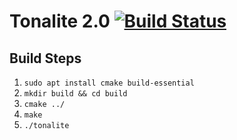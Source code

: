 # Tonalite 2.0 [![Build Status](https://travis-ci.com/johnroper100/tonalite2.0.svg?token=J2xpoTVMPM4kTrogdYRc&branch=master)](https://travis-ci.com/johnroper100/tonalite2.0)

## Build Steps

1. `sudo apt install cmake build-essential`
2. `mkdir build && cd build`
3. `cmake ../`
4. `make`
5. `./tonalite`